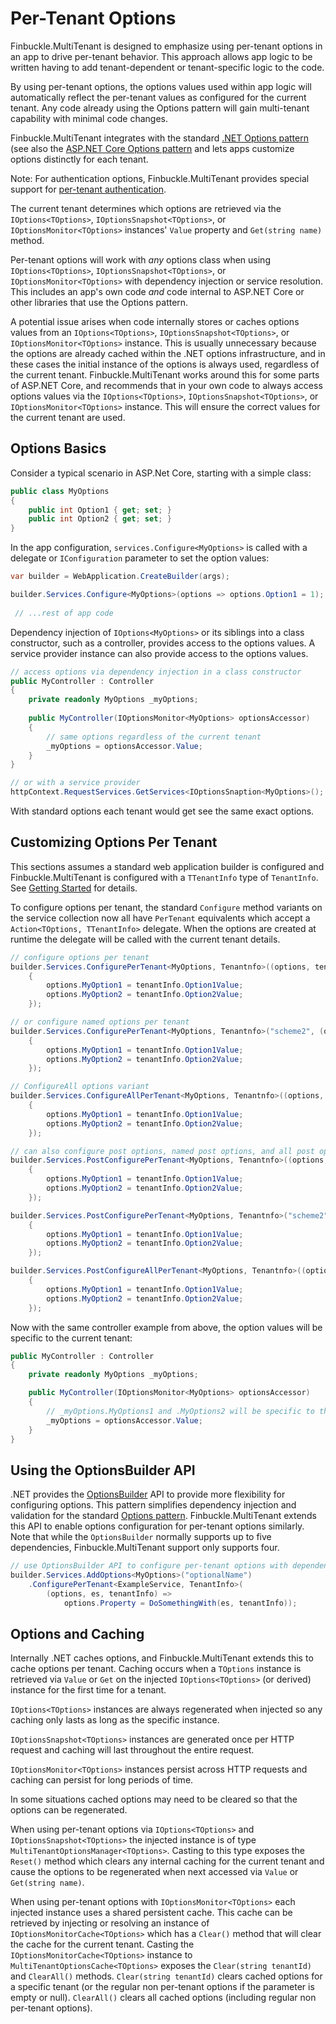 # Per-Tenant Options

Finbuckle.MultiTenant is designed to emphasize using per-tenant options in an app to drive per-tenant behavior. This
approach allows app logic to be written having to add tenant-dependent or tenant-specific logic to the code.

By using per-tenant options, the options values used within app logic will automatically
reflect the per-tenant values as configured for the current tenant. Any code already using the Options pattern will gain
multi-tenant capability with minimal code changes.

Finbuckle.MultiTenant integrates with the
standard [.NET Options pattern](https://learn.microsoft.com/en-us/dotnet/core/extensions/options) (see also the [ASP.NET
Core Options pattern](https://docs.microsoft.com/en-us/aspnet/core/fundamentals/configuration/options) and lets apps
customize options distinctly for each tenant.

Note: For authentication options, Finbuckle.MultiTenant provides special support
for [per-tenant authentication](Authentication).

The current tenant determines which options are retrieved via
the `IOptions<TOptions>`, `IOptionsSnapshot<TOptions>`, or `IOptionsMonitor<TOptions>` instances' `Value` property and
`Get(string name)` method.

Per-tenant options will work with *any* options class when using `IOptions<TOptions>`, `IOptionsSnapshot<TOptions>`,
or `IOptionsMonitor<TOptions>` with dependency injection or service resolution. This includes an app's own code *and*
code internal to ASP.NET Core or other libraries that use the Options pattern.

A potential issue arises when code internally stores or caches options values from
an `IOptions<TOptions>`, `IOptionsSnapshot<TOptions>`, or `IOptionsMonitor<TOptions>` instance. This is usually
unnecessary because the options are already cached within the .NET options infrastructure, and in these cases the
initial instance of the options is always used, regardless of the current tenant. Finbuckle.MultiTenant works around
this for some parts of
ASP.NET Core, and recommends that in your own code to always access options values via
the `IOptions<TOptions>`, `IOptionsSnapshot<TOptions>`, or `IOptionsMonitor<TOptions>` instance. This will ensure the
correct values for the current tenant are used.

## Options Basics

Consider a typical scenario in ASP.Net Core, starting with a simple class:

```csharp
public class MyOptions
{
    public int Option1 { get; set; }
    public int Option2 { get; set; }
}
```

In the app configuration, `services.Configure<MyOptions>` is called with a delegate
or `IConfiguration` parameter to set the option values:

```csharp
var builder = WebApplication.CreateBuilder(args);

builder.Services.Configure<MyOptions>(options => options.Option1 = 1);
        
 // ...rest of app code
```

Dependency injection of `IOptions<MyOptions>` or its siblings into a class constructor, such as a controller, provides
access to the options values. A service provider instance can also provide access to the options values.

```csharp
// access options via dependency injection in a class constructor
public MyController : Controller
{
    private readonly MyOptions _myOptions;
    
    public MyController(IOptionsMonitor<MyOptions> optionsAccessor)
    {
        // same options regardless of the current tenant
        _myOptions = optionsAccessor.Value;
    }
}

// or with a service provider
httpContext.RequestServices.GetServices<IOptionsSnaption<MyOptions>();
```

With standard options each tenant would get see the same exact options.

## Customizing Options Per Tenant

This sections assumes a standard web application builder is configured and Finbuckle.MultiTenant is configured with
a `TTenantInfo` type of `TenantInfo`.
See [Getting Started](GettingStarted) for details.

To configure options per tenant, the standard `Configure` method variants on the service collection now all
have `PerTenant` equivalents which accept a `Action<TOptions, TTenantInfo>` delegate. When the options are created at
runtime the delegate will be called with the current tenant details.

```csharp
// configure options per tenant
builder.Services.ConfigurePerTenant<MyOptions, Tenantnfo>((options, tenantInfo) =>
    {
        options.MyOption1 = tenantInfo.Option1Value;
        options.MyOption2 = tenantInfo.Option2Value;
    });

// or configure named options per tenant
builder.Services.ConfigurePerTenant<MyOptions, Tenantnfo>("scheme2", (options, tenantInfo) =>
    {
        options.MyOption1 = tenantInfo.Option1Value;
        options.MyOption2 = tenantInfo.Option2Value;
    });

// ConfigureAll options variant
builder.Services.ConfigureAllPerTenant<MyOptions, Tenantnfo>((options, tenantInfo) =>
    {
        options.MyOption1 = tenantInfo.Option1Value;
        options.MyOption2 = tenantInfo.Option2Value;
    });

// can also configure post options, named post options, and all post options variants
builder.Services.PostConfigurePerTenant<MyOptions, Tenantnfo>((options, tenantInfo) =>
    {
        options.MyOption1 = tenantInfo.Option1Value;
        options.MyOption2 = tenantInfo.Option2Value;
    });

builder.Services.PostConfigurePerTenant<MyOptions, Tenantnfo>("scheme2", (options, tenantInfo) =>
    {
        options.MyOption1 = tenantInfo.Option1Value;
        options.MyOption2 = tenantInfo.Option2Value;
    });

builder.Services.PostConfigureAllPerTenant<MyOptions, Tenantnfo>((options, tenantInfo) =>
    {
        options.MyOption1 = tenantInfo.Option1Value;
        options.MyOption2 = tenantInfo.Option2Value;
    });
```

Now with the same controller example from above, the option values will be specific to the current tenant:

```csharp
public MyController : Controller
{
    private readonly MyOptions _myOptions;

    public MyController(IOptionsMonitor<MyOptions> optionsAccessor)
    {
        // _myOptions.MyOptions1 and .MyOptions2 will be specific to the current tenant.
        _myOptions = optionsAccessor.Value;
    }
}
```

## Using the OptionsBuilder API

.NET provides
the [OptionsBuilder](https://learn.microsoft.com/en-us/aspnet/core/fundamentals/configuration/options?view=aspnetcore-8.0#optionsbuilder-api)
API to provide more flexibility for configuring options. This pattern simplifies dependency injection and validation for
the standard [Options pattern](https://learn.microsoft.com/en-us/dotnet/core/extensions/options). Finbuckle.MultiTenant
extends this API to enable options configuration for per-tenant options similarly. Note that while the `OptionsBuilder`
normally supports up to five dependencies, Finbuckle.MultiTenant support only supports four.

```csharp
// use OptionsBuilder API to configure per-tenant options with dependencies
builder.Services.AddOptions<MyOptions>("optionalName")
    .ConfigurePerTenant<ExampleService, TenantInfo>(
        (options, es, tenantInfo) =>
            options.Property = DoSomethingWith(es, tenantInfo));
```

## Options and Caching

Internally .NET caches options, and Finbuckle.MultiTenant extends this to cache options per tenant. Caching
occurs when a `TOptions` instance is retrieved via `Value` or `Get` on the injected `IOptions<TOptions>` (or derived)
instance for the first time for a tenant.

`IOptions<TOptions>` instances are always regenerated when injected so any caching only lasts as long as the specific
instance.

`IOptionsSnapshot<TOptions>` instances are generated once per HTTP request and caching will last throughout the entire
request.

`IOptionsMonitor<TOptions>` instances persist across HTTP requests and caching can persist for long periods of time.

In some situations cached options may need to be cleared so that the options can be regenerated.

When using per-tenant options via `IOptions<TOptions>` and `IOptionsSnapshot<TOptions>` the injected instance is of
type `MultiTenantOptionsManager<TOptions>`. Casting to this type exposes the `Reset()` method which clears any internal
caching for the current tenant and cause the options to be regenerated when next accessed via `Value`
or `Get(string name)`.

When using per-tenant options with `IOptionsMonitor<TOptions>` each injected instance uses a shared persistent cache.
This cache can be retrieved by injecting or resolving an instance of `IOptionsMonitorCache<TOptions>` which has
a `Clear()` method that will clear the cache for the current tenant. Casting the `IOptionsMonitorCache<TOptions>`
instance to `MultiTenantOptionsCache<TOptions>` exposes the `Clear(string tenantId)` and `ClearAll()`
methods. `Clear(string tenantId)` clears cached options for a specific tenant (or the regular non per-tenant options if
the parameter is empty or null). `ClearAll()` clears all cached options (including regular non per-tenant options).